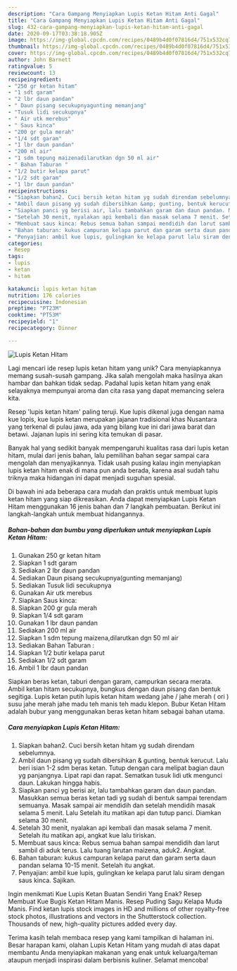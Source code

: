 ```yaml
---
description: "Cara Gampang Menyiapkan Lupis Ketan Hitam Anti Gagal"
title: "Cara Gampang Menyiapkan Lupis Ketan Hitam Anti Gagal"
slug: 432-cara-gampang-menyiapkan-lupis-ketan-hitam-anti-gagal
date: 2020-09-17T03:38:18.905Z
image: https://img-global.cpcdn.com/recipes/0489b4d0f07816d4/751x532cq70/lupis-ketan-hitam-foto-resep-utama.jpg
thumbnail: https://img-global.cpcdn.com/recipes/0489b4d0f07816d4/751x532cq70/lupis-ketan-hitam-foto-resep-utama.jpg
cover: https://img-global.cpcdn.com/recipes/0489b4d0f07816d4/751x532cq70/lupis-ketan-hitam-foto-resep-utama.jpg
author: John Barnett
ratingvalue: 5
reviewcount: 13
recipeingredient:
- "250 gr ketan hitam"
- "1 sdt garam"
- "2 lbr daun pandan"
- " Daun pisang secukupnyagunting memanjang"
- "Tusuk lidi secukupnya"
- " Air utk merebus"
- " Saus kinca"
- "200 gr gula merah"
- "1/4 sdt garam"
- "1 lbr daun pandan"
- "200 ml air"
- "1 sdm tepung maizenadilarutkan dgn 50 ml air"
- " Bahan Taburan "
- "1/2 butir kelapa parut"
- "1/2 sdt garam"
- "1 lbr daun pandan"
recipeinstructions:
- "Siapkan bahan2. Cuci bersih ketan hitam yg sudah direndam sebelumnya."
- "Ambil daun pisang yg sudah dibersihkan &amp; gunting, bentuk kerucut. Lalu beri isian 1-2 sdm beras ketan. Tutup dengan cara melipat bagian daun yg panjangnya. Lipat rapi dan rapat. Sematkan tusuk lidi utk mengunci daun. Lakukan hingga habis."
- "Siapkan panci yg berisi air, lalu tambahkan garam dan daun pandan. Masukkan semua beras ketan tadi yg sudah di bentuk sampai terendam semuanya. Masak sampai air mendidih dan setelah mendidih masak selama 5 menit. Lalu Setelah itu matikan api dan tutup panci. Diamkan selama 30 menit."
- "Setelah 30 menit, nyalakan api kembali dan masak selama 7 menit. Setelah itu matikan api, angkat kue lalu tiriskan."
- "Membuat saus kinca: Rebus semua bahan sampai mendidih dan larut sambil di aduk terus. Lalu tuang larutan maizena, aduk2. Angkat."
- "Bahan taburan: kukus campuran kelapa parut dan garam serta daun pandan selama 10-15 menit. Setelah itu angkat."
- "Penyajian: ambil kue lupis, gulingkan ke kelapa parut lalu siram dengan saus kinca. Sajikan."
categories:
- Resep
tags:
- lupis
- ketan
- hitam

katakunci: lupis ketan hitam 
nutrition: 176 calories
recipecuisine: Indonesian
preptime: "PT23M"
cooktime: "PT53M"
recipeyield: "1"
recipecategory: Dinner

---
```



![Lupis Ketan Hitam](https://img-global.cpcdn.com/recipes/0489b4d0f07816d4/751x532cq70/lupis-ketan-hitam-foto-resep-utama.jpg)

Lagi mencari ide resep lupis ketan hitam yang unik? Cara menyiapkannya memang susah-susah gampang. Jika salah mengolah maka hasilnya akan hambar dan bahkan tidak sedap. Padahal lupis ketan hitam yang enak selayaknya mempunyai aroma dan cita rasa yang dapat memancing selera kita.

Resep &#39;lupis ketan hitam&#39; paling teruji. Kue lupis dikenal juga dengan nama kue lopis, kue lupis ketan merupakan jajanan tradisional khas Nusantara yang terkenal di pulau jawa, ada yang bilang kue ini dari jawa barat dan betawi. Jajanan lupis ini sering kita temukan di pasar.

Banyak hal yang sedikit banyak mempengaruhi kualitas rasa dari lupis ketan hitam, mulai dari jenis bahan, lalu pemilihan bahan segar sampai cara mengolah dan menyajikannya. Tidak usah pusing kalau ingin menyiapkan lupis ketan hitam enak di mana pun anda berada, karena asal sudah tahu triknya maka hidangan ini dapat menjadi suguhan spesial.


Di bawah ini ada beberapa cara mudah dan praktis untuk membuat lupis ketan hitam yang siap dikreasikan. Anda dapat menyiapkan Lupis Ketan Hitam menggunakan 16 jenis bahan dan 7 langkah pembuatan. Berikut ini langkah-langkah untuk membuat hidangannya.

<!--inarticleads1-->

##### Bahan-bahan dan bumbu yang diperlukan untuk menyiapkan Lupis Ketan Hitam:

1. Gunakan 250 gr ketan hitam
1. Siapkan 1 sdt garam
1. Sediakan 2 lbr daun pandan
1. Sediakan  Daun pisang secukupnya(gunting memanjang)
1. Sediakan Tusuk lidi secukupnya
1. Gunakan  Air utk merebus
1. Siapkan  Saus kinca:
1. Siapkan 200 gr gula merah
1. Siapkan 1/4 sdt garam
1. Gunakan 1 lbr daun pandan
1. Sediakan 200 ml air
1. Siapkan 1 sdm tepung maizena,dilarutkan dgn 50 ml air
1. Sediakan  Bahan Taburan :
1. Siapkan 1/2 butir kelapa parut
1. Sediakan 1/2 sdt garam
1. Ambil 1 lbr daun pandan


Siapkan beras ketan, taburi dengan garam, campurkan secara merata. Ambil ketan hitam secukupnya, bungkus dengan daun pisang dan bentuk segitiga. Lupis ketan putih lupis ketan hitam wedang jahe / jahe merah ( ori ) susu jahe merah jahe madu teh manis teh madu klepon. Bubur Ketan Hitam adalah bubur yang menggunakan beras ketan hitam sebagai bahan utama. 

<!--inarticleads2-->

##### Cara menyiapkan Lupis Ketan Hitam:

1. Siapkan bahan2. Cuci bersih ketan hitam yg sudah direndam sebelumnya.
1. Ambil daun pisang yg sudah dibersihkan &amp; gunting, bentuk kerucut. Lalu beri isian 1-2 sdm beras ketan. Tutup dengan cara melipat bagian daun yg panjangnya. Lipat rapi dan rapat. Sematkan tusuk lidi utk mengunci daun. Lakukan hingga habis.
1. Siapkan panci yg berisi air, lalu tambahkan garam dan daun pandan. Masukkan semua beras ketan tadi yg sudah di bentuk sampai terendam semuanya. Masak sampai air mendidih dan setelah mendidih masak selama 5 menit. Lalu Setelah itu matikan api dan tutup panci. Diamkan selama 30 menit.
1. Setelah 30 menit, nyalakan api kembali dan masak selama 7 menit. Setelah itu matikan api, angkat kue lalu tiriskan.
1. Membuat saus kinca: Rebus semua bahan sampai mendidih dan larut sambil di aduk terus. Lalu tuang larutan maizena, aduk2. Angkat.
1. Bahan taburan: kukus campuran kelapa parut dan garam serta daun pandan selama 10-15 menit. Setelah itu angkat.
1. Penyajian: ambil kue lupis, gulingkan ke kelapa parut lalu siram dengan saus kinca. Sajikan.


Ingin menikmati Kue Lupis Ketan Buatan Sendiri Yang Enak? Resep Membuat Kue Bugis Ketan Hitam Manis. Resep Puding Sagu Kelapa Muda Manis. Find ketan lupis stock images in HD and millions of other royalty-free stock photos, illustrations and vectors in the Shutterstock collection. Thousands of new, high-quality pictures added every day. 

Terima kasih telah membaca resep yang kami tampilkan di halaman ini. Besar harapan kami, olahan Lupis Ketan Hitam yang mudah di atas dapat membantu Anda menyiapkan makanan yang enak untuk keluarga/teman ataupun menjadi inspirasi dalam berbisnis kuliner. Selamat mencoba!
